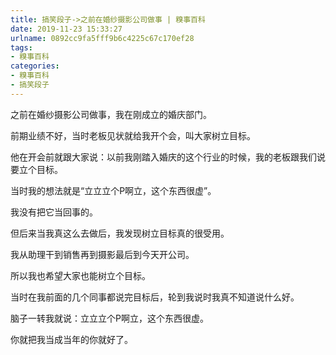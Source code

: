 ```yaml
---
title: 搞笑段子->之前在婚纱摄影公司做事 | 糗事百科
date: 2019-11-23 15:33:27
urlname: 0892cc9fa5fff9b6c4225c67c170ef28
tags: 
- 糗事百科
categories:
- 糗事百科
- 搞笑段子
---
```

之前在婚纱摄影公司做事，我在刚成立的婚庆部门。

前期业绩不好，当时老板见状就给我开个会，叫大家树立目标。

他在开会前就跟大家说：以前我刚踏入婚庆的这个行业的时候，我的老板跟我们说要立个目标。

当时我的想法就是“立立立个P啊立，这个东西很虚”。

我没有把它当回事的。

但后来当我真这么去做后，我发现树立目标真的很受用。

我从助理干到销售再到摄影最后到今天开公司。

所以我也希望大家也能树立个目标。

当时在我前面的几个同事都说完目标后，轮到我说时我真不知道说什么好。

脑子一转我就说：立立立个P啊立，这个东西很虚。

你就把我当成当年的你就好了。


